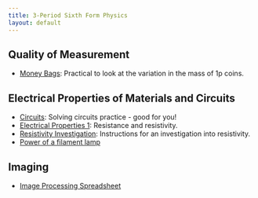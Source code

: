 ```yaml
---
title: 3-Period Sixth Form Physics
layout: default
---
```

## Quality of Measurement
* [Money Bags](money-bags.docx): Practical to look at the variation in the mass of 1p coins.

## Electrical Properties of Materials and Circuits
* [Circuits](circuits.html): Solving circuits practice - good for you!
* [Electrical Properties 1](electrical-properties-1.html): Resistance and resistivity.
* [Resistivity Investigation](resistivity.pdf): Instructions for an investigation into resistivity.
* [Power of a filament lamp](power-of-a-filament-lamp.pdf)

## Imaging
* [Image Processing Spreadsheet](image-processing.xlsx)
